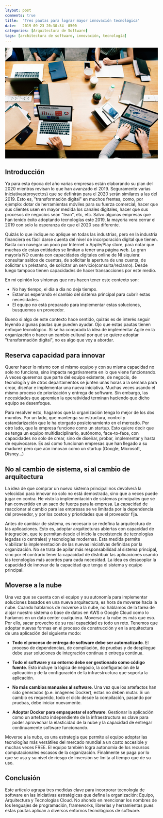 ```yaml
---
layout: post
comments: true
title:  "Tres pautas para lograr mayor innovación tecnológica"
date:   2019-09-23 20:30:34 -0500
categories: [Arquitectura de Software]
tags: [architectura de software, innovación, tecnología]
---
```

![imagen intro](/assets/2019-09-23-Tres-pautas-innovacion-tecnologica/pexels-photo-1496191.jpeg)

## Introducción
Ya para esta época del año varias empresas están elaborando su plan del 2020 mientras revisan lo que han avanzado el 2019. Seguramente varias iniciativas(proyectos) que se definirán para el 2020 serán similares a las del 2019. Esto es, "transformación digital" en muchos frentes, como, por ejemplo: dotar de herramientas móviles para su fuerza comercial, hacer que sus clientes usen en mayor medida los canales digitales, hacer que sus procesos de negocios sean "lean", etc, etc. Salvo algunas empresas que han tenido éxito adoptando tecnologías este 2019, la mayoría vera cerrar el 2019 con solo la esperanza de que el 2020 sea diferente.

Quizás lo que indique no aplique en todas las industrias, pero en la industria financiera es fácil darse cuenta del nivel de incorporación digital que tienen. Basta con navegar un poco por Internet o Apple/Play store, para notar que muchas de estas entidades se limitan a tener una página web. La gran mayoría NO cuenta con capacidades digitales online de NI siquiera: consultar saldos de cuentas, de solicitar la apertura de una cuenta, de solicitar un préstamo, de solicitar un servicio(consulta/reclamo). Desde luego tampoco tienen capacidades de hacer transacciones por este medio.


En mi opinión los síntomas que nos hacen tener este contexto son:
* No hay tiempo, el día a día no deja tiempo.
* Estamos esperando el cambio del sistema principal para cubrir estas necesidades.
* El equipo no está preparado para implementar estas soluciones, busquemos un proveedor.

Bueno si algo de este contexto hace sentido, quizás es de interés seguir leyendo algunas pautas que pueden ayudar. Ojo que estas pautas tienen enfoque tecnológico. Si se ha comprado la idea de implementar Agile en la organización o hacer un cambio cultural por qué se quiere adoptar "transformación digital", no es algo que voy a abordar.


## Reserva capacidad para innovar
Querer hacer lo mismo con el mismo equipo y con su misma capacidad no solo no funciona, sino impacta negativamente en lo que viene funcionando. A veces queremos que parte del equipo existente, de negocio, de tecnología y de otros departamentos se junten unas horas a la semana para crear, diseñar e implementar una nueva iniciativa. Muchas veces usando el mismo proceso de priorización y entrega de software. Sin embargo, las necesidades que apremian la operatividad terminan haciendo que dicho equipo se desenfoque.

Para resolver esto, hagamos que la organización tenga lo mejor de los dos mundos. Por un lado, que mantenga su estructura, control y estandarización que le ha otorgado posicionamiento en el mercado. Por otro lado, que la empresa funcione como un startup. Esto quiere decir que se tenga un equipo multidisciplinario, autónomo, face-to-face, con capacidades no solo de crear, sino de diseñar, probar, implementar y hasta de equivocarse. Es así como funcionan empresas que han llegado a su madurez pero que aún innovan como un startup (Google, Microsoft, Disney...)



## No al cambio de sistema, si al cambio de arquitectura
La idea de que comprar un nuevo sistema principal nos devolverá la velocidad para innovar no solo no está demostrada, sino que a veces puede jugar en contra. He visto la implementación de sistemas principales que se han convertido en un saco de fuerza para la empresa. La capacidad de reaccionar al cambio para las empresas se ve limitada por la dependencia del proveedor, y por los costos y prioridades que el proveedor fija.

Antes de cambiar de sistema, es necesario se redefina la arquitectura de las aplicaciones. Esto es, adoptar arquitecturas abiertas con capacidad de integración, que te permitan desde el inicio la coexistencia de tecnologías legadas (o centrales) y tecnologías modernas. Esta medida permite viabilizar la implementación de las nuevas iniciativas definidas por la organización. No se trata de apilar más responsabilidad al sistema principal, sino por el contrario tener la capacidad de distribuir las aplicaciones usando las tecnologías más acordes para cada necesidad. La idea es desacoplar la capacidad de innovar de la capacidad que tenga el sistema y equipo principal.


## Moverse a la nube
Una vez que se cuenta con el equipo y su autonomía para implementar soluciones basados en una nueva arquitectura, es hora de moverse hacia la nube. Cuando hablamos de moverse a la nube, no hablamos de la tarea de alojar nuestro sistema o base de datos en AWS o Google Cloud como lo haríamos en un data center cualquiera. Moverse a la nube es más que eso. Por ello, sacar provecho de su real capacidad es todo un reto. Tenemos que adoptar nuevas formas en el proceso de construcción y en la arquitectura de una aplicación del siguiente modo:

* **Todo el proceso de entrega de software debe ser automatizado**. El proceso de dependencias, de compilación, de pruebas y de despliegue debe usar soluciones de integración continua o entrega continua.

* **Todo el software y su entorno debe ser gestionado como código fuente**. Esto incluye la lógica de negocio, la configuración de la aplicación y de la configuración de la infraestructura que soporta la aplicación.

* **No más cambios manuales al software**. Una vez que los artefactos han sido generados (p.e. imágenes Docker), estas no deben mutar. Si un cambio es requerido, todo el ciclo desde la compilación, pasando por pruebas, debe iniciar nuevamente.

* **Adoptar Docker para empaquetar el software**. Gestionar la aplicación como un artefacto independiente de la infraestructura es clave para poder aprovechar la elasticidad de la nube y la capacidad de entregar continuamente software funcionando. 

Moverse a la nube, es una estrategia que permite al equipo adoptar las tecnologías más versátiles del mercado mundial a un costo accesible y muchas veces FREE. El equipo también logra autonomía de los recursos computacionales escasos de la organización. Finalmente se paga por lo que se usa y su nivel de riesgo de inversión se limita al tiempo que de su uso.


## Conclusión
Este articulo agrupa tres medidas clave para incorporar tecnología de software en las iniciativas estratégicas que define la organización: Equipo, Arquitectura y Tecnologías Cloud. No ahondo en mencionar los nombres de los lenguajes de programación, frameworks, librerias y herramientas pues estas pautas aplican a diversos entornos tecnológicos de software. 





